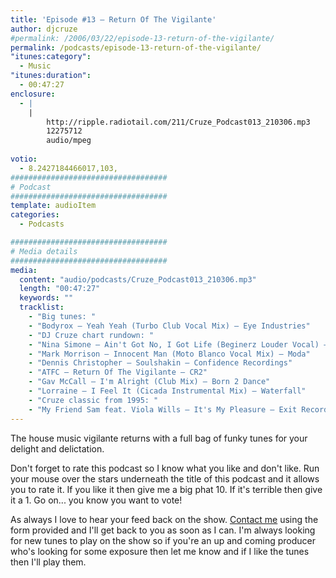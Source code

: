 ```yaml
---
title: 'Episode #13 – Return Of The Vigilante'
author: djcruze
#permalink: /2006/03/22/episode-13-return-of-the-vigilante/
permalink: /podcasts/episode-13-return-of-the-vigilante/
"itunes:category":
  - Music
"itunes:duration":
  - 00:47:27
enclosure:
  - |
    |
        http://ripple.radiotail.com/211/Cruze_Podcast013_210306.mp3
        12275712
        audio/mpeg
        
votio:
  - 8.2427184466017,103,
###################################
# Podcast
###################################
template: audioItem
categories:
  - Podcasts

###################################
# Media details
###################################
media:
  content: "audio/podcasts/Cruze_Podcast013_210306.mp3"
  length: "00:47:27"
  keywords: ""
  tracklist:
    - "Big tunes: "
    - "Bodyrox – Yeah Yeah (Turbo Club Vocal Mix) – Eye Industries"
    - "DJ Cruze chart rundown: "
    - "Nina Simone – Ain't Got No, I Got Life (Beginerz Louder Vocal) – Sony BMG"
    - "Mark Morrison – Innocent Man (Moto Blanco Vocal Mix) – Moda"
    - "Dennis Christopher – Soulshakin – Confidence Recordings"
    - "ATFC – Return Of The Vigilante – CR2"
    - "Gav McCall – I'm Alright (Club Mix) – Born 2 Dance"
    - "Lorraine – I Feel It (Cicada Instrumental Mix) – Waterfall"
    - "Cruze classic from 1995: "
    - "My Friend Sam feat. Viola Wills – It's My Pleasure – Exit Records"
---
```

The house music vigilante returns with a full bag of funky tunes for your delight and delictation.

Don't forget to rate this podcast so I know what you like and don't like. Run your mouse over the stars underneath the title of this podcast and it allows you to rate it. If you like it then give me a big phat 10. If it's terrible then give it a 1. Go on... you know you want to vote!

As always I love to hear your feed back on the show. [Contact me][3] using the form provided and I'll get back to you as soon as I can. I'm always looking for new tunes to play on the show so if you're an up and coming producer who's looking for some exposure then let me know and if I like the tunes then I'll play them.

 [1]: http://ripple.radiotail.com/211/Cruze_Podcast013_210306.mp3
 [2]: http://www.djcruze.co.uk/cms/podcasts/feed/rss2
 [3]: http://www.djcruze.co.uk/cms/contact/